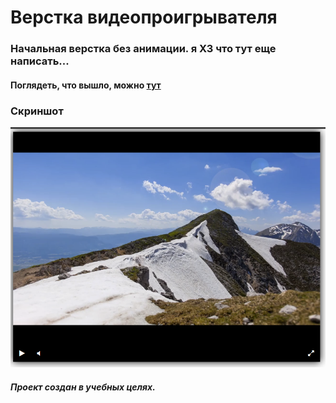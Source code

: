 # Верстка видеопроигрывателя

### Начальная верстка без анимации. я ХЗ что тут еще написать...
#### Поглядеть, что вышло, можно [тут](https://velial72.github.io/dvmn_player/)

### Скриншот

![player](player.png)

##### Проект создан в учебных целях.
